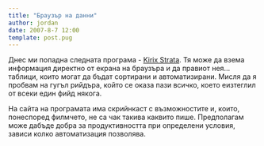 ```yaml
---
title: "Браузър на данни"
author: jordan
date: 2007-8-7 12:00
template: post.pug
---
```


Днес ми попадна следната програма - [Kirix
Strata](http://www.kirix.com/ "Kirix Strata"). Тя може да взема
информация директно от екрана на браузъра и да правиот нея… таблици,
които могат да бъдат сортирани и автоматизирани. Мисля да я пробвам на
гугъл рийдъра, който се оказа пази всичко, което еизтеглил от всеки един
фийд някога.

На сайта на програмата има скрийнкаст с възможностите и, които,
понеспоред филмчето, не са чак такива каквито пише. Предполагам може
дабъде добра за продуктивността при определени условия, зависи
колко автоматизация позволява.
